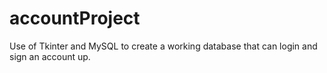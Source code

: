 # accountProject
Use of Tkinter and MySQL to create a working database that can login and sign an account up. 
